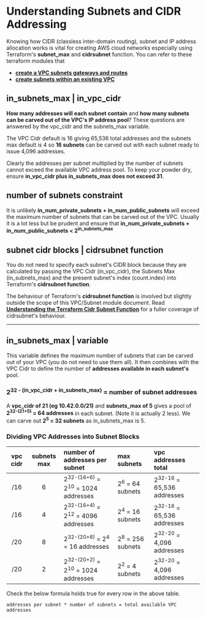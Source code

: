 
# Understanding Subnets and CIDR Addressing

Knowing how CIDR (classless inter-domain routing), subnet and IP address allocation works is vital for creating AWS cloud networks especially using Terraform's **subnet_max** and **cidrsubnet** function. You can refer to these terraform modules that

- **[create a VPC subnets gateways and routes](https://github.com/devops4me/terraform-aws-vpc-network)**
- **[create subnets within an existing VPC](https://github.com/devops4me/terraform-aws-sub-network)**


## in_subnets_max | in_vpc_cidr

**How many addresses will each subnet contain** and **how many subnets can be carved out of the VPC's IP address pool**? These questions are answered by the vpc_cidr and the subnets_max variable.

The VPC Cidr default is 16 giving 65,536 total addresses and the subnets max default is 4 so **16 subnets** can be carved out with each subnet ready to issue 4,096 addresses.

Clearly the addresses per subnet multiplied by the number of subnets cannot exceed the available VPC address pool. To keep your powder dry, ensure **in_vpc_cidr plus in_subnets_max does not exceed 31**.

## number of subnets constraint

It is unlikely **in_num_private_subnets + in_num_public_subnets** will exceed the maximum number of subnets that can be carved out of the VPC. Usually it is a lot less but be prudent and ensure that **in_num_private_subnets + in_num_public_subnets < 2<sup>in_subnets_max</sup>**


## subnet cidr blocks | cidrsubnet function

You do not need to specify each subnet's CIDR block because they are calculated by passing the VPC Cidr (in_vpc_cidr), the Subnets Max (in_subnets_max) and the present subnet's index (count.index) into Terraform's **cidrsubnet function**.

The behaviour of Terraform's **cidrsubnet function** is involved but slightly outside the scope of this VPC/Subnet module document. Read **[Understanding the Terraform Cidr Subnet Function](http://www.devopswiki.co.uk/terraform/terraform-cidrsubnet-function)** for a fuller coverage of cidrsubnet's behaviour.


---


## in_subnets_max | variable

This variable defines the maximum number of subnets that can be carved out of your VPC (you do not need to use them all). It then combines with the VPC Cidr to define the number of **addresses available in each subnet's** pool.

### 2<sup>32 - (in_vpc_cidr + in_subnets_max)</sup> = number of subnet addresses

A **vpc_cidr of 21 (eg 10.42.0.0/21)** and **subnets_max of 5** gives a pool of **2<sup>32-(21+5)</sup> = 64 addresses** in each subnet. (Note it is actually 2 less). We can carve out **2<sup>5</sup> = 32 subnets** as in_subnets_max is 5.

### Dividing VPC Addresses into Subnet Blocks

| vpc cidr  | subnets max | number of addresses per subnet                          | max subnets                 | vpc addresses total                  |
|:---------:|:-----------:|:------------------------------------------------------- |:--------------------------- |:------------------------------------ |
|  /16      |   6         | 2<sup>32-(16+6)</sup> = 2<sup>10</sup> = 1024 addresses | 2<sup>6</sup> = 64 subnets  | 2<sup>32-16</sup> = 65,536 addresses |
|  /16      |   4         | 2<sup>32-(16+4)</sup> = 2<sup>12</sup> = 4096 addresses | 2<sup>4</sup> = 16 subnets  | 2<sup>32-16</sup> = 65,536 addresses |
|  /20      |   8         | 2<sup>32-(20+8)</sup> = 2<sup>4</sup>  = 16 addresses   | 2<sup>8</sup> = 256 subnets | 2<sup>32-20</sup> = 4,096 addresses  |
|  /20      |   2         | 2<sup>32-(20+2)</sup> = 2<sup>10</sup> = 1024 addresses | 2<sup>2</sup> = 4 subnets   | 2<sup>32-20</sup> = 4,096 addresses  |

Check the below formula holds true for every row in the above table.

<pre><code>addresses per subnet * number of subnets = total available VPC addresses</code></pre>

